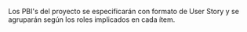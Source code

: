 Los PBI's del proyecto se especificarán con formato de User Story y se agruparán según los roles implicados en cada ítem.